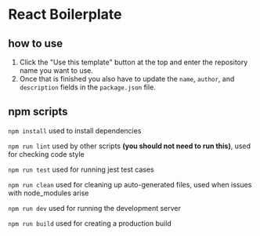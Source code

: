 # React Boilerplate

## how to use
1. Click the "Use this template" button at the top and enter the repository name you want to use.
2. Once that is finished you also have to update the `name`, `author`, and `description` fields in the `package.json` file.

## npm scripts

`npm install` used to install dependencies

`npm run lint` used by other scripts **(you should not need to run this)**, used for checking code style

`npm run test` used for running jest test cases

`npm run clean` used for cleaning up auto-generated files, used when issues with node_modules arise

`npm run dev` used for running the development server

`npm run build` used for creating a production build
